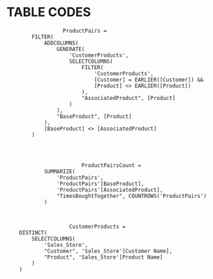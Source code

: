# TABLE CODES


                      ProductPairs = 
            FILTER(
                ADDCOLUMNS(
                    GENERATE(
                        'CustomerProducts',
                        SELECTCOLUMNS(
                            FILTER(
                                'CustomerProducts',
                                [Customer] = EARLIER([Customer]) &&
                                [Product] <> EARLIER([Product])
                            ),
                            "AssociatedProduct", [Product]
                        )
                    ),
                    "BaseProduct", [Product]
                ),
                [BaseProduct] <> [AssociatedProduct]
            )




                            ProductPairsCount = 
                SUMMARIZE(
                    'ProductPairs',
                    'ProductPairs'[BaseProduct],
                    'ProductPairs'[AssociatedProduct],
                    "TimesBoughtTogether", COUNTROWS('ProductPairs')
                )



                        CustomerProducts = 
        DISTINCT(
            SELECTCOLUMNS(
                'Sales_Store',
                "Customer", 'Sales_Store'[Customer Name],
                "Product", 'Sales_Store'[Product Name]
            )
        )
